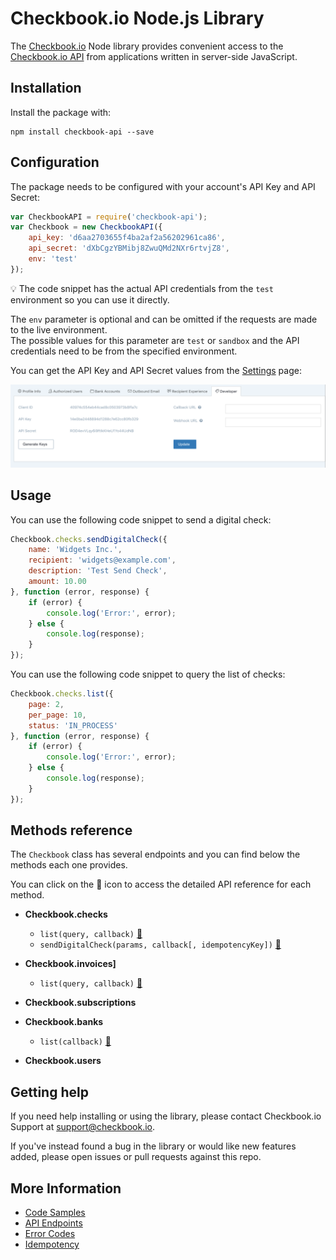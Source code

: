 # Checkbook.io Node.js Library

The [Checkbook.io](https://checkbook.io/) Node library provides convenient access to the [Checkbook.io API](https://checkbook.io/docs/api) from
applications written in server-side JavaScript.

## Installation

Install the package with:

    npm install checkbook-api --save
    
## Configuration

The package needs to be configured with your account's API Key and API Secret:

``` js
var CheckbookAPI = require('checkbook-api');
var Checkbook = new CheckbookAPI({
	api_key: 'd6aa2703655f4ba2af2a56202961ca86',
	api_secret: 'dXbCgzYBMibj8ZwuQMd2NXr6rtvjZ8',
	env: 'test'
});
```

:bulb: The code snippet has the actual API credentials from the ```test``` environment so you can use it directly.
    
The ```env``` parameter is optional and can be omitted if the requests are made to the live environment.  
The possible values for this parameter are ```test``` or ```sandbox``` and the API credentials need to be from the specified environment.
    
You can get the API Key and API Secret values from the [Settings](https://checkbook.io/account/settings) page:

![API Key and API Secret](docs/API_Keys.png)

## Usage

You can use the following code snippet to send a digital check:

``` js
Checkbook.checks.sendDigitalCheck({
    name: 'Widgets Inc.',
    recipient: 'widgets@example.com',
    description: 'Test Send Check',
    amount: 10.00
}, function (error, response) {
    if (error) {
        console.log('Error:', error);
    } else {
        console.log(response);
    }
});
```

You can use the following code snippet to query the list of checks:

``` js
Checkbook.checks.list({
    page: 2,
    per_page: 10,
    status: 'IN_PROCESS'
}, function (error, response) {
    if (error) {
        console.log('Error:', error);
    } else {
        console.log(response);
    }
});
```

## Methods reference

The ```Checkbook``` class has several endpoints and you can find below the methods each one provides.  

You can click on the :book: icon to access the detailed API reference for each method. 


 * __Checkbook.checks__
 	* ```list(query, callback)``` [:book:](https://checkbook.io/docs/api#get--v3-check)
 	* ```sendDigitalCheck(params, callback[, idempotencyKey])``` [:book:](https://checkbook.io/docs/api#post--v3-check-digital)
 	
 * __Checkbook.invoices]__
 	* ```list(query, callback)``` [:book:](https://checkbook.io/docs/api#get--v3-invoice)
 	
 * __Checkbook.subscriptions__
 
 * __Checkbook.banks__
 	* ```list(callback)``` [:book:](https://checkbook.io/docs/api#get--v3-bank)
 	
 * __Checkbook.users__
 

## Getting help

If you need help installing or using the library, please contact Checkbook.io Support at support@checkbook.io.  

If you've instead found a bug in the library or would like new features added, please open issues or pull requests against this repo.

## More Information

 * [Code Samples](examples)
 * [API Endpoints](https://checkbook.io/docs/api#document-api_endpoints)
 * [Error Codes](https://checkbook.io/docs/api#document-error_codes)
 * [Idempotency](https://checkbook.io/docs/api#document-idempotent_requests)
    
    